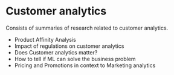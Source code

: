 # Customer analytics
Consists of summaries of research related to customer analytics. 
* Product Affinity Analysis 
* Impact of regulations on customer analytics 
* Does Customer analytics matter?
* How to tell if ML can solve the business problem 
* Pricing and Promotions in context to Marketing analytics